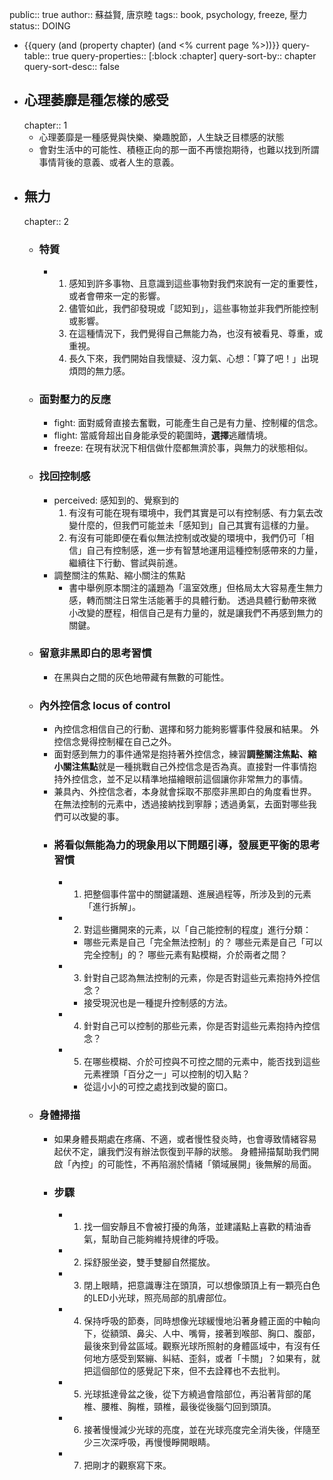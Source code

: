 public:: true
author:: 蘇益賢, 唐京睦
tags::  book, psychology, freeze, 壓力
status:: DOING

- {{query (and (property chapter) (and <% current page %>))}}
  query-table:: true
  query-properties:: [:block :chapter]
  query-sort-by:: chapter
  query-sort-desc:: false
- ## 心理萎靡是種怎樣的感受
  chapter:: 1
	- 心理萎靡是一種感覺與快樂、樂趣脫節，人生缺乏目標感的狀態
	- 會對生活中的可能性、積極正向的那一面不再懷抱期待，也難以找到所謂事情背後的意義、或者人生的意義。
- ## 無力
  chapter:: 2
	- ### 特質
		- 1. 感知到許多事物、且意識到這些事物對我們來說有一定的重要性，或者會帶來一定的影響。
		  2. 儘管如此，我們卻發現或「認知到」，這些事物並非我們所能控制或影響。
		  3. 在這種情況下，我們覺得自己無能力為，也沒有被看見、尊重，或重視。
		  4. 長久下來，我們開始自我懷疑、沒力氣、心想：「算了吧！」出現煩悶的無力感。
	- ### 面對壓力的反應
		- fight: 面對威脅直接去奮戰，可能產生自己是有力量、控制權的信念。
		- flight: 當威脅超出自身能承受的範圍時，**選擇**逃離情境。
		- freeze: 在現有狀況下相信做什麼都無濟於事，與無力的狀態相似。
	- ### 找回控制感
		- perceived: 感知到的、覺察到的
		  1.  有沒有可能在現有環境中，我們其實是可以有控制感、有力氣去改變什麼的，但我們可能並未「感知到」自己其實有這樣的力量。
		  2.  有沒有可能即便在看似無法控制或改變的環境中，我們仍可「相信」自己有控制感，進一步有智慧地運用這種控制感帶來的力量，繼續往下行動、嘗試與前進。
		- 調整關注的焦點、縮小關注的焦點
			- 書中舉例原本關注的議題為「溫室效應」但格局太大容易產生無力感，轉而關注日常生活能著手的具體行動。
			  透過具體行動帶來微小改變的歷程，相信自己是有力量的，就是讓我們不再感到無力的關鍵。
	- ### 留意非黑即白的思考習慣
		- 在黑與白之間的灰色地帶藏有無數的可能性。
	- ### 內外控信念 locus of control
		- 內控信念相信自己的行動、選擇和努力能夠影響事件發展和結果。
		  外控信念覺得控制權在自己之外。
		- 面對感到無力的事件通常是抱持著外控信念，練習**調整關注焦點、縮小關注焦點**就是一種挑戰自己外控信念是否為真。直接對一件事情抱持外控信念，並不足以精準地描繪眼前這個讓你非常無力的事情。
		- 兼具內、外控信念者，本身就會採取不那麼非黑即白的角度看世界。
		  在無法控制的元素中，透過接納找到寧靜；透過勇氣，去面對哪些我們可以改變的事。
		- ### 將看似無能為力的現象用以下問題引導，發展更平衡的思考習慣
			- 1. 把整個事件當中的關鍵議題、進展過程等，所涉及到的元素「進行拆解」。
			- 2. 對這些攤開來的元素，以「自己能控制的程度」進行分類：
				- 哪些元素是自己「完全無法控制」的？
				  哪些元素是自己「可以完全控制」的？
				  哪些元素有點模糊，介於兩者之間？
			- 3. 針對自己認為無法控制的元素，你是否對這些元素抱持外控信念？
				- 接受現況也是一種提升控制感的方法。
			- 4.  針對自己可以控制的那些元素，你是否對這些元素抱持內控信念？
			- 5.  在哪些模糊、介於可控與不可控之間的元素中，能否找到這些元素裡頭「百分之一」可以控制的切入點？
				- 從這小小的可控之處找到改變的窗口。
	- ### 身體掃描
		- 如果身體長期處在疼痛、不適，或者慢性發炎時，也會導致情緒容易起伏不定，讓我們沒有辦法恢復到平靜的狀態。
		  身體掃描幫助我們開啟「內控」的可能性，不再陷溺於情緒「領域展開」後無解的局面。
		- ### 步驟
			- 1. 找一個安靜且不會被打擾的角落，並建議點上喜歡的精油香氣，幫助自己能夠維持規律的呼吸。
			- 2. 採舒服坐姿，雙手雙腳自然擺放。
			- 3. 閉上眼睛，把意識專注在頭頂，可以想像頭頂上有一顆亮白色的LED小光球，照亮局部的肌膚部位。
			- 4. 保持呼吸的節奏，同時想像光球緩慢地沿著身體正面的中軸向下，從額頭、鼻尖、人中、嘴脣，接著到喉部、胸口、腹部，最後來到骨盆區域。觀察光球所照射的身體區域中，有沒有任何地方感受到緊繃、糾結、歪斜，或者「卡關」？如果有，就把這個部位的感覺記下來，但不去詮釋也不去批判。
			- 5. 光球抵達骨盆之後，從下方繞過會陰部位，再沿著背部的尾椎、腰椎、胸椎，頸椎，最後從後腦勺回到頭頂。
			- 6. 接著慢慢減少光球的亮度，並在光球亮度完全消失後，伴隨至少三次深呼吸，再慢慢睜開眼睛。
			- 7. 把剛才的觀察寫下來。